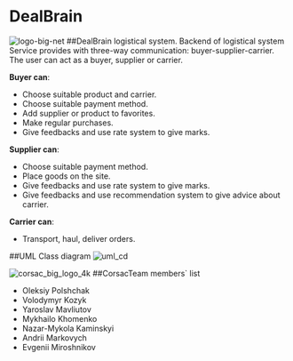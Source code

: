 # DealBrain

![logo-big-net](https://cloud.githubusercontent.com/assets/14862632/14582806/becfa1d6-0417-11e6-8376-57ded3c0c231.png)
##DealBrain logistical system.
Backend of logistical system
Service provides with three-way communication: buyer-supplier-carrier.
The user can act as a buyer, supplier or carrier.

**Buyer can**:
* Choose suitable product and carrier.
* Choose suitable payment method.
* Add supplier or product to favorites.
* Make regular purchases.
* Give feedbacks and use rate system to give marks.

**Supplier can**:
* Choose suitable payment method.
* Place goods on the site.
* Give feedbacks and use rate system to give marks.
* Give feedbacks and use recommendation system to give advice about carrier.

**Carrier can**:
* Transport, haul, deliver orders.

##UML Class diagram
![uml_cd](https://cloud.githubusercontent.com/assets/14862632/14589122/2a2703d6-04e3-11e6-8f0d-c3d5b9873523.png)


![corsac_big_logo_4k](https://cloud.githubusercontent.com/assets/14862632/14589192/a379100c-04e4-11e6-863a-5d44b3473ce6.png)
##CorsacTeam members` list
* Oleksiy Polshchak
* Volodymyr Kozyk
* Yaroslav Mavliutov
* Mykhailo Khomenko
* Nazar-Mykola Kaminskyi
* Andrii Markovych
* Evgenii Miroshnikov

